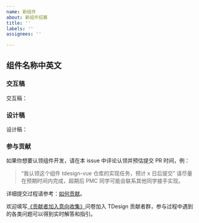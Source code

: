 ```yaml
---
name: 新组件
about: 新组件招募
title: ''
labels: ''
assignees: ''

---
```


<!--
参考样例：
issue label 需要设置为 help wanted，发起招募
-->
## 组件名称中英文


### 交互稿

<!--
需要给到 CoDesign 分享地址，不需要登录访问
-->
交互稿：

### 设计稿

设计稿：


### 参与贡献

如果你想要认领组件开发，请在本 issue 中评论认领并预估提交 PR 时间，例：

> “我认领这个组件 tdesign-vue 仓库的实现任务，预计 x 日后提交”
请尽量在预期时间内完成，超期后 PMC 同学可能会联系其他同学接手实现。

详细提交过程请参考：[如何贡献](https://github.com/TDesignOteam/tdesign-flutter)。

欢迎填写[《贡献者加入意向收集》](https://wj.qq.com/s2/9772260/7cbe/)问卷加入 TDesign 贡献者群，参与过程中遇到的各类问题可以得到实时解答和指引。